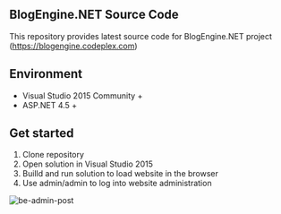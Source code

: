 ## BlogEngine.NET Source Code
This repository provides latest source code for BlogEngine.NET project (https://blogengine.codeplex.com)

## Environment
  * Visual Studio 2015 Community +
  * ASP.NET 4.5 +

## Get started
  1. Clone repository
  2. Open solution in Visual Studio 2015
  3. Builld and run solution to load website in the browser
  4. Use admin/admin to log into website administration
   
![be-admin-post](https://cloud.githubusercontent.com/assets/1932785/11539012/6b67b35a-98ea-11e5-8ffe-81c034a6ac3e.png)
